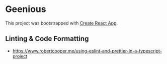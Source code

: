 # Geenious

This project was bootstrapped with [Create React App](https://github.com/facebook/create-react-app).

## Linting & Code Formatting

- https://www.robertcooper.me/using-eslint-and-prettier-in-a-typescript-project
